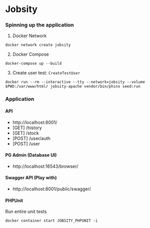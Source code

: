 # Jobsity

### Spinning up the application

1. Docker Network
```shell
docker network create jobsity
```

2. Docker Compose
```shell
docker-compose up --build
```
3. Create user test: `CreateTestUser`
````shell
docker run --rm --interactive --tty --network=jobsity --volume $PWD:/var/www/html/ jobsity-apache vendor/bin/phinx seed:run
````

### Application

#### API

- http://localhost:8001/
- [GET] /history
- [GET] /stock
- [POST] /user/auth
- [POST] /user

#### PG Admin (Database UI)
- http://localhost:16543/browser/

#### Swagger API (Play with)
- http://localhost:8001/public/swagger/

#### PHPUnit
Run entire unit tests
````shell
docker container start JOBSITY_PHPUNIT -i
````